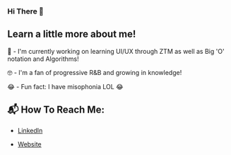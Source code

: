 ### Hi There 👋


## Learn a little more about me!

🧮 - I'm currently working on learning UI/UX through ZTM as well as Big 'O' notation and Algorithms!

🤓 - I'm a fan of progressive R&B and growing in knowledge!

😂 - Fun fact: I have misophonia LOL 😂

## 📬 How To Reach Me:

- [LinkedIn](https://www.linkedin.com/in/jeremyrobinson13/)

- [Website](https://jeremyrobinson-portfolio.netlify.app/)
